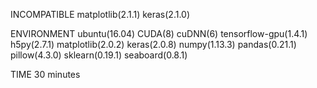 INCOMPATIBLE
matplotlib(2.1.1)
keras(2.1.0)


ENVIRONMENT
ubuntu(16.04)
CUDA(8)
cuDNN(6)
tensorflow-gpu(1.4.1)
h5py(2.7.1)
matplotlib(2.0.2)
keras(2.0.8)
numpy(1.13.3)
pandas(0.21.1)
pillow(4.3.0)
sklearn(0.19.1)
seaboard(0.8.1)

TIME
30 minutes